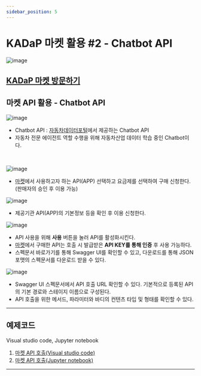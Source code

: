 ```yaml
---
sidebar_position: 5
---
```


# KADaP 마켓 활용 #2 - Chatbot API

![image](https://github.com/bigdata-car/kadap-lecture/assets/105857557/ce018a42-4fee-4779-bdf7-d9474a47b971)

## [KADaP 마켓 방문하기](market.bigdata-car.kr)

## 마켓 API 활용 - Chatbot API

![image](https://github.com/bigdata-car/kadap-lecture/assets/105857557/1bfb2ccc-9a78-4587-a207-4dc8b0c1db9d)

* Chatbot API : [자동차데이터포털](bigdata-car.kr)에서 제공하는 Chatbot API
* 자동차 전문 에이전트 역할 수행을 위해 자동차산업 데이터 학습 중인 Chatbot이다.
<br/>

![image](https://github.com/bigdata-car/kadap-lecture/assets/105857557/d30d77e6-63ae-46dd-a038-98f6ad54c769)

* [마켓](market.bigdata-car.kr)에서 사용하고자 하는 API(APP) 선택하고 요금제를 선택하여 구매 신청한다. (판매자의 승인 후 이용 가능)

![image](https://github.com/bigdata-car/kadap-lecture/assets/105857557/08b466af-8082-4507-b747-742c58d4e04d)

* 제공기관 API(APP)의 기본정보 등을 확인 후 이용 신청한다.

![image](https://github.com/bigdata-car/kadap-lecture/assets/105857557/4250c3b6-4eac-42d3-abc8-5f411fdbed63)

* API 사용을 위해 **사용** 버튼을 눌러 API를 활성화시킨다.
* [마켓](market.bigdata-car.kr)에서 구매한 API는 호출 시 발급받은 **API KEY를 통해 인증** 후 사용 가능하다.
* 스펙문서 바로가기를 통해 Swagger UI를 확인할 수 있고, 다운로드를 통해 JSON 포맷의 스펙문서를 다운로드 받을 수 있다.

![image](https://github.com/bigdata-car/kadap-lecture/assets/105857557/632da76b-b43e-4172-bdfe-c98b781295df)

* Swagger UI 스펙문서에서 API 호출 URL 확인할 수 있다. 기본적으로 등록된 API의 기본 경로와 스테이지 이름으로 구성된다.
* API 호출을 위한 메서드, 파라미터와 바디의 컨텐츠 타입 및 형태를 확인할 수 있다.
---

## 예제코드
Visual studio code, Jupyter notebook

1. [마켓 API 호출(Visual studio code)](https://github.com/bigdata-car/kadap-lecture/blob/main/20240522-katech-python-with-kadap-cloud/Day02-Class01/chatbot/marketapi.py)
2. [마켓 API 호출(Jupyter notebook)](https://github.com/bigdata-car/kadap-lecture/blob/main/20240522-katech-python-with-kadap-cloud/Day02-Class01/chatbot/marketapi.ipynb)

---
